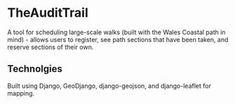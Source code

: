 TheAuditTrail
=============

A tool for scheduling large-scale walks (built with the Wales Coastal path in mind) - allows users to register, see path sections that have been taken, and reserve sections of their own.

Technolgies
-----------
Built using Django, GeoDjango, django-geojson, and django-leaflet for mapping. 
